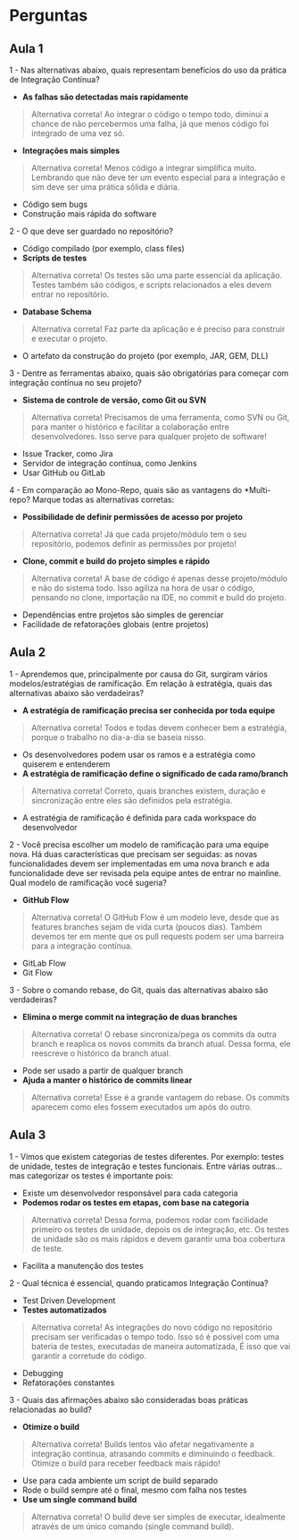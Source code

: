 # Perguntas

## Aula 1

1 - Nas alternativas abaixo, quais representam benefícios do uso da prática de Integração Contínua?
- __As falhas são detectadas mais rapidamente__
> Alternativa correta! Ao integrar o código o tempo todo, diminui a chance de não percebermos uma falha, já que menos código foi integrado de uma vez só.
- __Integrações mais simples__
> Alternativa correta! Menos código a integrar simplifica muito. Lembrando que não deve ter um evento especial para a integração e sim deve ser uma prática sólida e diária.
- Código sem bugs
- Construção mais rápida do software

2 - O que deve ser guardado no repositório?
- Código compilado (por exemplo, class files)
- __Scripts de testes__
> Alternativa correta! Os testes são uma parte essencial da aplicação. Testes também são códigos, e scripts relacionados a eles devem entrar no repositório.
- __Database Schema__
> Alternativa correta! Faz parte da aplicação e é preciso para construir e executar o projeto.
- O artefato da construção do projeto (por exemplo, JAR, GEM, DLL)

3 - Dentre as ferramentas abaixo, quais são obrigatórias para começar com integração contínua no seu projeto?
- __Sistema de controle de versão, como Git ou SVN__
> Alternativa correta! Precisamos de uma ferramenta, como SVN ou Git, para manter o histórico e facilitar a colaboração entre desenvolvedores. Isso serve para qualquer projeto de software!
- Issue Tracker, como Jira
- Servidor de integração contínua, como Jenkins
- Usar GitHub ou GitLab

4 - Em comparação ao Mono-Repo, quais são as vantagens do *Multi-repo? Marque todas as alternativas corretas:
- __Possibilidade de definir permissões de acesso por projeto__
> Alternativa correta! Já que cada projeto/módulo tem o seu repositório, podemos definir as permissões por projeto!
- __Clone, commit e build do projeto simples e rápido__
> Alternativa correta! A base de código é apenas desse projeto/módulo e não do sistema todo. Isso agiliza na hora de usar o código, pensando no clone, importação na IDE, no commit e build do projeto.
- Dependências entre projetos são simples de gerenciar
- Facilidade de refatorações globais (entre projetos)

## Aula 2

1 - Aprendemos que, principalmente por causa do Git, surgiram vários modelos/estratégias de ramificação. Em relação à estratégia, quais das alternativas abaixo são verdadeiras?
- __A estratégia de ramificação precisa ser conhecida por toda equipe__
> Alternativa correta! Todos e todas devem conhecer bem a estratégia, porque o trabalho no dia-a-dia se baseia nisso.
- Os desenvolvedores podem usar os ramos e a estratégia como quiserem e entenderem
- __A estratégia de ramificação define o significado de cada ramo/branch__
> Alternativa correta! Correto, quais branches existem, duração e sincronização entre eles são definidos pela estratégia.
- A estratégia de ramificação é definida para cada workspace do desenvolvedor

2 - Você precisa escolher um modelo de ramificação para uma equipe nova. Há duas características que precisam ser seguidas: as novas funcionalidades devem ser implementadas em uma nova branch e ada funcionalidade deve ser revisada pela equipe antes de entrar no mainline. Qual modelo de ramificação você sugeria?
- __GitHub Flow__
> Alternativa correta! O GitHub Flow é um modelo leve, desde que as features branches sejam de vida curta (poucos dias). Também devemos ter em mente que os pull requests podem ser uma barreira para a integração contínua.
- GitLab Flow
- Git Flow

3 - Sobre o comando rebase, do Git, quais das alternativas abaixo são verdadeiras?
- __Elimina o merge commit na integração de duas branches__
> Alternativa correta! O rebase sincroniza/pega os commits da outra branch e reaplica os novos commits da branch atual. Dessa forma, ele reescreve o histórico da branch atual.
- Pode ser usado a partir de qualquer branch
- __Ajuda a manter o histórico de commits linear__
> Alternativa correta! Esse é a grande vantagem do rebase. Os commits aparecem como eles fossem executados um após do outro.

## Aula 3

1 - Vimos que existem categorias de testes diferentes. Por exemplo: testes de unidade, testes de integração e testes funcionais. Entre várias outras... mas categorizar os testes é importante pois:
- Existe um desenvolvedor responsável para cada categoria
- __Podemos rodar os testes em etapas, com base na categoria__
> Alternativa correta! Dessa forma, podemos rodar com facilidade primeiro os testes de unidade, depois os de integração, etc. Os testes de unidade são os mais rápidos e devem garantir uma boa cobertura de teste.
- Facilita a manutenção dos testes

2 - Qual técnica é essencial, quando praticamos Integração Contínua?
- Test Driven Development
- __Testes automatizados__
> Alternativa correta! As integrações do novo código no repositório precisam ser verificadas o tempo todo. Isso só é possível com uma bateria de testes, executadas de maneira automatizada, É isso que vai garantir a corretude do código.
- Debugging
- Refatorações constantes

3 - Quais das afirmações abaixo são consideradas boas práticas relacionadas ao build?
- __Otimize o build__
> Alternativa correta! Builds lentos vão afetar negativamente a integração contínua, atrasando commits e diminuindo o feedback. Otimize o build para receber feedback mais rápido!
- Use para cada ambiente um script de build separado
- Rode o build sempre até o final, mesmo com falha nos testes
- __Use um single command build__
> Alternativa correta! O build deve ser simples de executar, idealmente através de um único comando (single command build).
